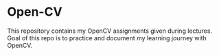 # Open-CV
This repository contains my OpenCV assignments given during lectures.
Goal of this repo is to practice and document my learning journey with OpenCV.
